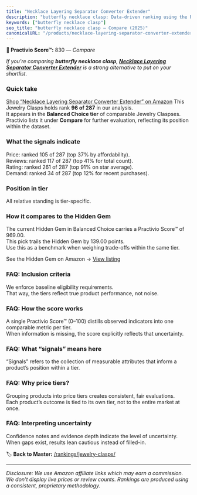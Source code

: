 ```yaml
---
title: "Necklace Layering Separator Converter Extender"
description: "butterfly necklace clasp: Data-driven ranking using the Practivio Score™. Positioned by quality, value, demand, findability, momentum."
keywords: ["butterfly necklace clasp"]
seo_title: "butterfly necklace clasp — Compare (2025)"
canonicalURL: "/products/necklace-layering-separator-converter-extender-B0D5V5SN9Q/"
---
```


**🛒 Practivio Score™:** 830 — _Compare_


*If you're comparing **butterfly necklace clasp**, **[Necklace Layering Separator Converter Extender](https://www.amazon.com/dp/B0D5V5SN9Q?tag=practivio-20)** is a strong alternative to put on your shortlist.*
### Quick take
[Shop “Necklace Layering Separator Converter Extender” on Amazon](https://www.amazon.com/dp/B0D5V5SN9Q?tag=practivio-20)
This Jewelry Clasps holds rank **96 of 287** in our analysis.  
It appears in the **Balanced Choice tier** of comparable Jewelry Claspses.  
Practivio lists it under **Compare** for further evaluation, reflecting its position within the dataset.

### What the signals indicate
Price: ranked 105 of 287 (top 37% by affordability).  
Reviews: ranked 117 of 287 (top 41% for total count).  
Rating: ranked 261 of 287 (top 91% on star average).  
Demand: ranked 34 of 287 (top 12% for recent purchases).

### Position in tier
All relative standing is tier-specific.

### How it compares to the Hidden Gem
The current Hidden Gem in Balanced Choice carries a Practivio Score™ of 969.00.  
This pick trails the Hidden Gem by 139.00 points.  
Use this as a benchmark when weighing trade-offs within the same tier.  

See the Hidden Gem on Amazon → [View listing](https://www.amazon.com/dp/B07DMMBY85?tag=practivio-20)

### FAQ: Inclusion criteria
We enforce baseline eligibility requirements.  
That way, the tiers reflect true product performance, not noise.

### FAQ: How the score works
A single Practivio Score™ (0–100) distills observed indicators into one comparable metric per tier.  
When information is missing, the score explicitly reflects that uncertainty.

### FAQ: What “signals” means here
“Signals” refers to the collection of measurable attributes that inform a product’s position within a tier.

### FAQ: Why price tiers?
Grouping products into price tiers creates consistent, fair evaluations.  
Each product’s outcome is tied to its own tier, not to the entire market at once.

### FAQ: Interpreting uncertainty
Confidence notes and evidence depth indicate the level of uncertainty.  
When gaps exist, results lean cautious instead of filled-in.

<!-- Missing template for Compare/CompareWithinPriceClass -->


🏷️ **Back to Master:** [/rankings/jewelry-clasps/](/rankings/jewelry-clasps/)

---
_Disclosure: We use Amazon affiliate links which may earn a commission. We don’t display live prices or review counts. Rankings are produced using a consistent, proprietary methodology._
